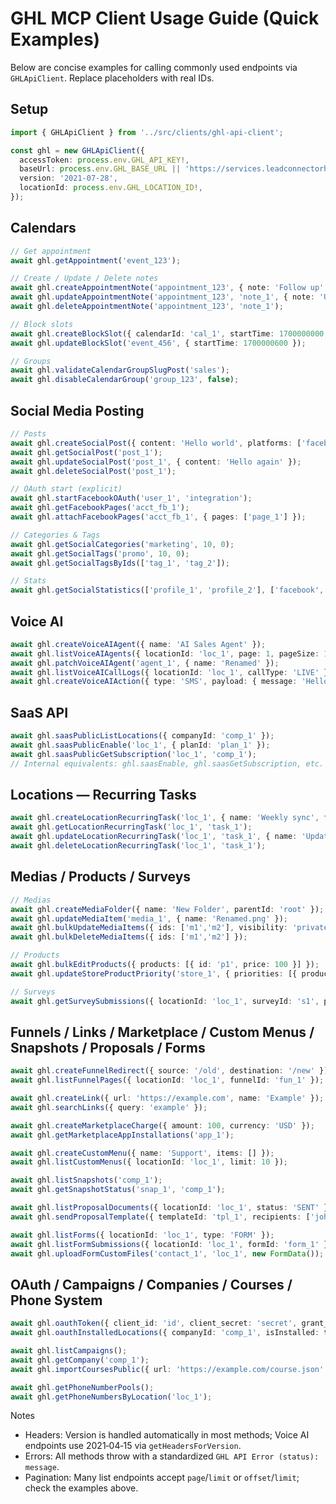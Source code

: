 # GHL MCP Client Usage Guide (Quick Examples)

Below are concise examples for calling commonly used endpoints via `GHLApiClient`. Replace placeholders with real IDs.

## Setup

```ts
import { GHLApiClient } from '../src/clients/ghl-api-client';

const ghl = new GHLApiClient({
  accessToken: process.env.GHL_API_KEY!,
  baseUrl: process.env.GHL_BASE_URL || 'https://services.leadconnectorhq.com',
  version: '2021-07-28',
  locationId: process.env.GHL_LOCATION_ID!,
});
```

## Calendars

```ts
// Get appointment
await ghl.getAppointment('event_123');

// Create / Update / Delete notes
await ghl.createAppointmentNote('appointment_123', { note: 'Follow up' });
await ghl.updateAppointmentNote('appointment_123', 'note_1', { note: 'Updated' });
await ghl.deleteAppointmentNote('appointment_123', 'note_1');

// Block slots
await ghl.createBlockSlot({ calendarId: 'cal_1', startTime: 1700000000, endTime: 1700003600 });
await ghl.updateBlockSlot('event_456', { startTime: 1700000600 });

// Groups
await ghl.validateCalendarGroupSlugPost('sales');
await ghl.disableCalendarGroup('group_123', false);
```

## Social Media Posting

```ts
// Posts
await ghl.createSocialPost({ content: 'Hello world', platforms: ['facebook'] });
await ghl.getSocialPost('post_1');
await ghl.updateSocialPost('post_1', { content: 'Hello again' });
await ghl.deleteSocialPost('post_1');

// OAuth start (explicit)
await ghl.startFacebookOAuth('user_1', 'integration');
await ghl.getFacebookPages('acct_fb_1');
await ghl.attachFacebookPages('acct_fb_1', { pages: ['page_1'] });

// Categories & Tags
await ghl.getSocialCategories('marketing', 10, 0);
await ghl.getSocialTags('promo', 10, 0);
await ghl.getSocialTagsByIds(['tag_1', 'tag_2']);

// Stats
await ghl.getSocialStatistics(['profile_1', 'profile_2'], ['facebook', 'instagram']);
```

## Voice AI

```ts
await ghl.createVoiceAIAgent({ name: 'AI Sales Agent' });
await ghl.listVoiceAIAgents({ locationId: 'loc_1', page: 1, pageSize: 10 });
await ghl.patchVoiceAIAgent('agent_1', { name: 'Renamed' });
await ghl.listVoiceAICallLogs({ locationId: 'loc_1', callType: 'LIVE' });
await ghl.createVoiceAIAction({ type: 'SMS', payload: { message: 'Hello' } });
```

## SaaS API

```ts
await ghl.saasPublicListLocations({ companyId: 'comp_1' });
await ghl.saasPublicEnable('loc_1', { planId: 'plan_1' });
await ghl.saasPublicGetSubscription('loc_1', 'comp_1');
// Internal equivalents: ghl.saasEnable, ghl.saasGetSubscription, etc.
```

## Locations — Recurring Tasks

```ts
await ghl.createLocationRecurringTask('loc_1', { name: 'Weekly sync', frequency: 'WEEKLY' });
await ghl.getLocationRecurringTask('loc_1', 'task_1');
await ghl.updateLocationRecurringTask('loc_1', 'task_1', { name: 'Updated name' });
await ghl.deleteLocationRecurringTask('loc_1', 'task_1');
```

## Medias / Products / Surveys

```ts
// Medias
await ghl.createMediaFolder({ name: 'New Folder', parentId: 'root' });
await ghl.updateMediaItem('media_1', { name: 'Renamed.png' });
await ghl.bulkUpdateMediaItems({ ids: ['m1','m2'], visibility: 'private' });
await ghl.bulkDeleteMediaItems({ ids: ['m1','m2'] });

// Products
await ghl.bulkEditProducts({ products: [{ id: 'p1', price: 100 }] });
await ghl.updateStoreProductPriority('store_1', { priorities: [{ productId: 'p1', priority: 1 }] });

// Surveys
await ghl.getSurveySubmissions({ locationId: 'loc_1', surveyId: 's1', page: 1, limit: 20 });
```

## Funnels / Links / Marketplace / Custom Menus / Snapshots / Proposals / Forms

```ts
await ghl.createFunnelRedirect({ source: '/old', destination: '/new' });
await ghl.listFunnelPages({ locationId: 'loc_1', funnelId: 'fun_1' });

await ghl.createLink({ url: 'https://example.com', name: 'Example' });
await ghl.searchLinks({ query: 'example' });

await ghl.createMarketplaceCharge({ amount: 100, currency: 'USD' });
await ghl.getMarketplaceAppInstallations('app_1');

await ghl.createCustomMenu({ name: 'Support', items: [] });
await ghl.listCustomMenus({ locationId: 'loc_1', limit: 10 });

await ghl.listSnapshots('comp_1');
await ghl.getSnapshotStatus('snap_1', 'comp_1');

await ghl.listProposalDocuments({ locationId: 'loc_1', status: 'SENT' });
await ghl.sendProposalTemplate({ templateId: 'tpl_1', recipients: ['john@example.com'] });

await ghl.listForms({ locationId: 'loc_1', type: 'FORM' });
await ghl.listFormSubmissions({ locationId: 'loc_1', formId: 'form_1' });
await ghl.uploadFormCustomFiles('contact_1', 'loc_1', new FormData());
```

## OAuth / Campaigns / Companies / Courses / Phone System

```ts
await ghl.oauthToken({ client_id: 'id', client_secret: 'secret', grant_type: 'client_credentials' });
await ghl.oauthInstalledLocations({ companyId: 'comp_1', isInstalled: true });

await ghl.listCampaigns();
await ghl.getCompany('comp_1');
await ghl.importCoursesPublic({ url: 'https://example.com/course.json' });

await ghl.getPhoneNumberPools();
await ghl.getPhoneNumbersByLocation('loc_1');
```

Notes
- Headers: Version is handled automatically in most methods; Voice AI endpoints use 2021‑04‑15 via `getHeadersForVersion`.
- Errors: All methods throw with a standardized `GHL API Error (status): message`.
- Pagination: Many list endpoints accept `page`/`limit` or `offset`/`limit`; check the examples above.

